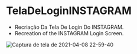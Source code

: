 # TelaDeLoginINSTAGRAM

+ Recriação Da Tela De Login Do INSTAGRAM. 
+ Recreation of the INSTAGRAM Login Screen.

![Captura de tela de 2021-04-08 22-59-40](https://user-images.githubusercontent.com/63020237/114202308-6f9bed80-992d-11eb-8a8d-a80710e8bc59.png)
